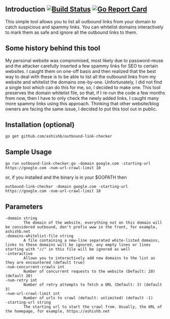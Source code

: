 ## Introduction [![Build Status](https://travis-ci.org/ashishb/outbound-link-checker.svg?branch=master)](https://travis-ci.org/ashishb/outbound-link-checker) [![Go Report Card](https://goreportcard.com/badge/github.com/ashishb/outbound-link-checker)](https://goreportcard.com/report/github.com/ashishb/outbound-link-checker)

This simple tool allows you to list all outbound links from your domain to catch suspicious and spammy links. You can whitelist domains interactively to mark them as safe and ignore all the outbound links to them. 

## Some history behind this tool

My personal website was compromised, most likely due to password-reuse and the attacker carefully inserted a few spammy links for SEO to certain websites. I caught them on one-off basis and then realized that the best way to deal with these is to be able to list all the outbound links from my website and whitelist the domains one-by-one. Unfortunately, I did not find a single tool which can do this for me, so, I decided to make one. This tool preserves the domain whitelist file, so that, if I re-run the code a few months from now, then I have to only check the newly added links. I caught many more spammy links using this approach. Thinking that other website/blog owners are facing the same issue, I decided to put this tool out in public.

## Installation (optional)

`go get github.com/ashishb/outbound-link-checker`

## Sample Usage

`go run outbound-link-checker.go -domain google.com -starting-url https://google.com -num-url-crawl-limit 10`

or, if you installed and the binary is in your $GOPATH then

`outbound-link-checker -domain google.com -starting-url https://google.com -num-url-crawl-limit 10`

## Parameters

```
-domain string
    	The domain of the website, everything not on this domain will be considered outbound, don't prefix www in the front, for example, ashishb.net
-domains-whitelist-file string
  	  	A file containing a new-line separated white-listed domains, links to these domains will be ignored, any empty lines or lines starting with "//" in this file will be ignored as well
-interactive
    	Allows you to interactively add new domains to the list as they are encountered (default true)
-num-concurrent-crawls int
    	Number of concurrent requests to the website (Default: 20) (default 20)
-num-retry int
    	Number of retry attempts to fetch a URL (Default: 3) (default 3)
-num-url-crawl-limit int
    	Number of urls to crawl (default: unlimited) (default -1)
-starting-url string
    	The starting url to start the crawl from. Usually, the URL of the homepage, for example, https://ashishb.net
```